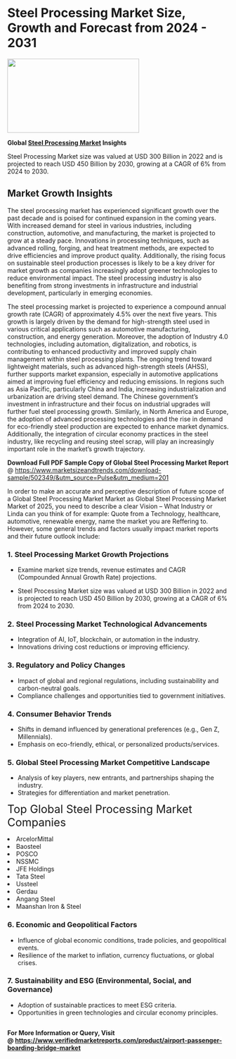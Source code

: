 <H1>Steel Processing Market Size, Growth and Forecast from 2024 - 2031</H1><img class="aligncenter size-medium wp-image-584254" src="https://thirdeyenews.in/wp-content/uploads/2024/09/Global-Market-Research-300x168.jpeg" alt="" width="300" height="168" /><p><strong>Global&nbsp;<a href="https://www.marketsizeandtrends.com/download-sample/502349/&amp;utm_source=Pulse&amp;utm_medium=201">Steel Processing Market</a> Insights</strong></p><p>Steel Processing Market size was valued at USD 300 Billion in 2022 and is projected to reach USD 450 Billion by 2030, growing at a CAGR of 6% from 2024 to 2030.</p><p><h2>Market Growth Insights</h2> <p>The steel processing market has experienced significant growth over the past decade and is poised for continued expansion in the coming years. With increased demand for steel in various industries, including construction, automotive, and manufacturing, the market is projected to grow at a steady pace. Innovations in processing techniques, such as advanced rolling, forging, and heat treatment methods, are expected to drive efficiencies and improve product quality. Additionally, the rising focus on sustainable steel production processes is likely to be a key driver for market growth as companies increasingly adopt greener technologies to reduce environmental impact. The steel processing industry is also benefiting from strong investments in infrastructure and industrial development, particularly in emerging economies. </p> <p>The steel processing market is projected to experience a compound annual growth rate (CAGR) of approximately 4.5% over the next five years. This growth is largely driven by the demand for high-strength steel used in various critical applications such as automotive manufacturing, construction, and energy generation. Moreover, the adoption of Industry 4.0 technologies, including automation, digitalization, and robotics, is contributing to enhanced productivity and improved supply chain management within steel processing plants. The ongoing trend toward lightweight materials, such as advanced high-strength steels (AHSS), further supports market expansion, especially in automotive applications aimed at improving fuel efficiency and reducing emissions. In regions such as Asia Pacific, particularly China and India, increasing industrialization and urbanization are driving steel demand. The Chinese government’s investment in infrastructure and their focus on industrial upgrades will further fuel steel processing growth. Similarly, in North America and Europe, the adoption of advanced processing technologies and the rise in demand for eco-friendly steel production are expected to enhance market dynamics. Additionally, the integration of circular economy practices in the steel industry, like recycling and reusing steel scrap, will play an increasingly important role in the market’s growth trajectory. </p><p><span class=""><strong>Download Full PDF Sample Copy of Global Steel Processing Market Report</strong> @ <a href="https://www.marketsizeandtrends.com/download-sample/502349/&amp;utm_source=Pulse&amp;utm_medium=201" target="_blank">https://www.marketsizeandtrends.com/download-sample/502349/&amp;utm_source=Pulse&amp;utm_medium=201</a></span></p><p>In order to make an accurate and perceptive description of future scope of a Global&nbsp;Steel Processing Market Market as Global&nbsp;Steel Processing Market Market of 2025, you need to describe a clear Vision &ndash; What Industry or Linda can you think of for example: Quote from a Technology, healthcare, automotive, renewable energy, name the market you are Reffering to. However, some general trends and factors usually impact market reports and their future outlook include:</p><h3>1.&nbsp;<strong>Steel Processing Market Growth Projections</strong></h3><ul><li>Examine market size trends, revenue estimates and CAGR (Compounded Annual Growth Rate) projections.</li><li><p>Steel Processing Market size was valued at USD 300 Billion in 2022 and is projected to reach USD 450 Billion by 2030, growing at a CAGR of 6% from 2024 to 2030.</p></li></ul><h3>2.&nbsp;<strong>Steel Processing Market Technological Advancements</strong></h3><ul><li>Integration of AI, IoT, blockchain, or automation in the industry.</li><li>Innovations driving cost reductions or improving efficiency.</li></ul><h3>3.&nbsp;<strong>Regulatory and Policy Changes</strong></h3><ul><li>Impact of global and regional regulations, including sustainability and carbon-neutral goals.</li><li>Compliance challenges and opportunities tied to government initiatives.</li></ul><h3>4.&nbsp;<strong>Consumer Behavior Trends</strong></h3><ul><li>Shifts in demand influenced by generational preferences (e.g., Gen Z, Millennials).</li><li>Emphasis on eco-friendly, ethical, or personalized products/services.</li></ul><h3>5.&nbsp;<strong>Global Steel Processing Market Competitive Landscape</strong></h3><ul><li>Analysis of key players, new entrants, and partnerships shaping the industry.</li><li>Strategies for differentiation and market penetration.</li></ul><p data-pm-slice="1 1 []"><span style="color: inherit; font-family: inherit; font-size: 25px;">Top Global Steel Processing Market Companies</span></p><div class="" data-test-id=""><p><li>ArcelorMittal</li><li> Baosteel</li><li> POSCO</li><li> NSSMC</li><li> JFE Holdings</li><li> Tata Steel</li><li> Ussteel</li><li> Gerdau</li><li> Angang Steel</li><li> Maanshan Iron & Steel</li></p></div><h3>6.&nbsp;<strong>Economic and Geopolitical Factors</strong></h3><ul><li>Influence of global economic conditions, trade policies, and geopolitical events.</li><li>Resilience of the market to inflation, currency fluctuations, or global crises.</li></ul><h3>7.&nbsp;<strong>Sustainability and ESG (Environmental, Social, and Governance)</strong></h3><ul><li>Adoption of sustainable practices to meet ESG criteria.</li><li>Opportunities in green technologies and circular economy principles.</li></ul><h2><strong style="font-size: 14px;">For More Information or Query, Visit @&nbsp;</strong><a style="background-color: #ffffff; font-size: 14px;" href="https://www.marketsizeandtrends.com/report/steel-processing-market/" target="_blank">https://www.verifiedmarketreports.com/product/airport-passenger-boarding-bridge-market</a></h2>
